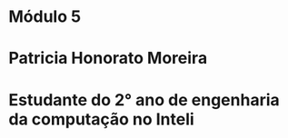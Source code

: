 # Módulo 5

# Patricia Honorato Moreira
# Estudante do 2° ano de engenharia da computação no Inteli
